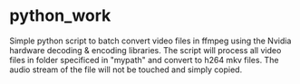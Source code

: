 # python_work

Simple python script to batch convert video files in ffmpeg using the Nvidia hardware decoding & encoding libraries. The script will process all video files in folder specificed in "mypath" and convert to h264 mkv files. The audio stream of the file will not be touched and simply copied. 
